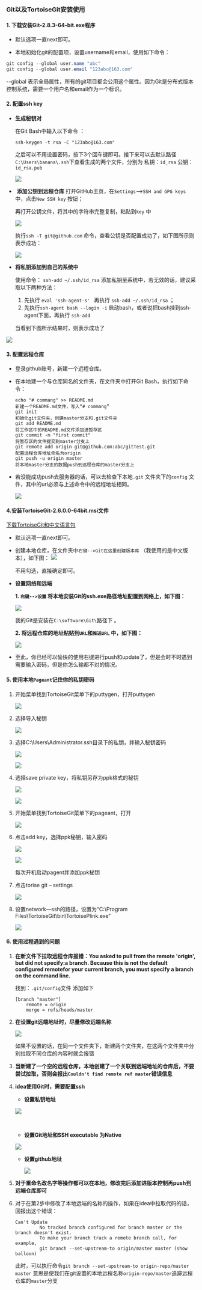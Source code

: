 ### Git以及TortoiseGit安装使用

#### 1. 下载安装Git-2.8.3-64-bit.exe程序

- 默认选项一直next即可。


- 本地初始化git的配置项，设置username和email，使用如下命令：

 ```java
git config --global user.name "abc"
git config --global user.email "123abc@163.com"
 ```

--global 表示全局属性，所有的git项目都会公用这个属性。因为Git是分布式版本控制系统，需要一个用户名和email作为一个标识。

#### 2. 配置ssh key

- **生成秘钥对** 

  在Git Bash中输入以下命令 ：

  ``` 
  ssh-keygen -t rsa -C "123abc@163.com"
  ```
  之后可以不用设置密码，按下3个回车键即可。接下来可以去默认路径 `C:\Users\banana\.ssh`下查看生成的两个文件，分别为 私钥：`id_rsa` 公钥：`id_rsa.pub` 

  ![](C:\Users\banana\Pictures\微信截图_20180324002602.png)

- ​ **添加公钥到远程仓库** 
  打开GitHub主页，在`Settings`-->`SSH and GPG keys`中，点击`New SSH key` 按钮；

  再打开公钥文件，将其中的字符串完整复制，粘贴到`key` 中

  ![](C:\Users\banana\Pictures\微信截图_20180324002258.png)

  执行`ssh -T git@github.com` 命令，查看公钥是否配置成功了，如下图所示则表示成功：

  ![](C:\Users\banana\Pictures\微信截图_20180324213757.png)

- **将私钥添加到自己的系统中** 

  使用命令： `ssh-add ~/.ssh/id_rsa`  添加私钥至系统中，若无效的话，建议采取以下两种方法：
  1. 先执行 `eval 'ssh-agent-s' ` 再执行 `ssh-add ~/.ssh/id_rsa` ；
  2. 先执行`ssh-agent bash --login -i` 启动bash，或者说把bash挂到ssh-agent下面，再执行 `ssh-add`

  当看到下图所示结果时，则表示成功了

![](C:\Users\banana\Pictures\微信截图_20180324003452.png)

#### 3. 配置远程仓库

- 登录github账号，新建一个远程仓库。

- 在本地建一个与仓库同名的文件夹，在文件夹中打开Git Bash，执行如下命令：

  ``` 
  echo "# commang" >> README.md
  新建一个README.md文件，写入“# commang”
  git init
  初始化git文件夹，创建master分支和.git文件夹
  git add README.md
  将工作区中的README.md文件添加进暂存区
  git commit -m "first commit"
  将暂存区的文件提交到master分支上
  git remote add origin git@github.com:abc/gitTest.git
  配置远程仓库地址命名为origin
  git push -u origin master
  将本地master分支的数据push到远程仓库的master分支上
  ```

- 若没能成功push去服务器的话，可以去检查下本地`.git` 文件夹下的`config` 文件，其中的url必须与上述命令中的远程地址相同。

  ![](C:\Users\banana\Pictures\微信截图_20180324141838.png)
#### 4.安装TortoiseGit-2.6.0.0-64bit.msi文件 

[下载TortoiseGit和中文语言包](https://tortoisegit.org/download/)

- 默认选项一直next即可。

- 创建本地仓库，在文件夹中`右键-->Git在这里创建版本库` （我使用的是中文版本），如下图：
  ![](C:\Users\banana\Pictures\微信截图_20180324214536.png)

  不用勾选，直接确定即可。

- **设置网络和远端** 

  **1. `右键-->设置` 将本地安装Git的ssh.exe路径地址配置到网络上，如下图：**

  ![](C:\Users\banana\Pictures\微信截图_20180324215326.png)

  我的Git是安装在`C:\software\Git\`路径下 。

  **2. 将远程仓库的地址粘贴到`URL`和`推送URL` 中，如下图：**

  ![](C:\Users\banana\Pictures\微信截图_20180324214754.png)

- 至此，你已经可以愉快的使用右键进行push和update了，但是会时不时遇到需要输入密码，但是你怎么输都不对的情况。

#### 5. 使用本地`Pageant`记住你的私钥密码

1. 开始菜单找到TortoiseGit菜单下的puttygen，打开puttygen

   ![](Git使用手册\1.png)

   

2. 选择导入秘钥

   ![](Git使用手册\2.png)

3. 选择C:\Users\Administrator\.ssh目录下的私钥，并输入秘钥密码

   ![](Git使用手册\3.png)

   ![](Git使用手册\3.1.png)

4. 选择save private key，将私钥另存为ppk格式的秘钥

   ![](Git使用手册\4.png)

   ![](Git使用手册\4.1.png)

5. 开始菜单找到TortoiseGit菜单下的pageant，打开

   ![](Git使用手册\5.png)

6. 点击add key，选择ppk秘钥，输入密码

   ![](Git使用手册\6.png)

   ![](Git使用手册\6.1.png)

   每次开机启动pagent并添加ppk秘钥

7. 点击torise git – settings 

   ![](Git使用手册\7.png)

8. 设置network—ssh的路径，设置为“C:\Program Files\TortoiseGit\bin\TortoisePlink.exe” 

   ![](Git使用手册\8.png)

#### 6. 使用过程遇到的问题

1. **在新文件下拉取远程仓库报错：You asked to pull from the remote 'origin', but did not specify:a branch. Because this is not the default configured remotefor your current branch, you must specify a branch on the command line.**

   找到：`.git/config`文件 添加如下

   ```
   [branch "master"]
       remote = origin
       merge = refs/heads/master
   ```

2. **在设置git远端地址时，尽量修改远端名称** 

   ![](C:\Users\banana\Pictures\微信截图_20180327222554.png)

   如果不设置的话，在同一个文件夹下，新建两个文件夹，在这两个文件夹中分别拉取不同仓库的内容时就会报错

3.  **当新建了一个空的远程仓库，本地创建了一个关联到远端地址的仓库后，不要尝试拉取，否则会报出`Couldn't find remote ref master`错误信息**

4. **idea使用Git时，需要配置ssh**

   - **设置私钥地址**

   ![](C:\Users\banana\Pictures\微信截图_20180327233928.png)

   ​

   - **设置Git地址和SSH executable 为Native**

   ![](C:\Users\banana\Pictures\微信截图_20180327234038.png)

   - **设置github地址**

     ![](C:\Users\banana\Pictures\微信截图_20180327234303.png)

5. **对于重命名改名字等操作都可以在本地，修改完后添加进版本控制再push到远端仓库即可**

6. 对于在第2步中修改了本地远端的名称的操作，如果在idea中拉取代码的话，回报出这个错误：

   ```
   Can't Update
   			No tracked branch configured for branch master or the branch doesn't exist.
   			To make your branch track a remote branch call, for example,
   			git branch --set-upstream-to origin/master master (show balloon)
   ```

   此时，可以执行命令`git branch --set-upstream-to origin-repo/master master` 意思是使我们在git设置的本地远程名称`origin-repo/master`追踪远程仓库的`master`分支

   ​

   ​